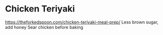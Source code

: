 Chicken Teriyaki
================

https://theforkedspoon.com/chicken-teriyaki-meal-prep/
Less brown sugar, add honey
Sear chicken before baking